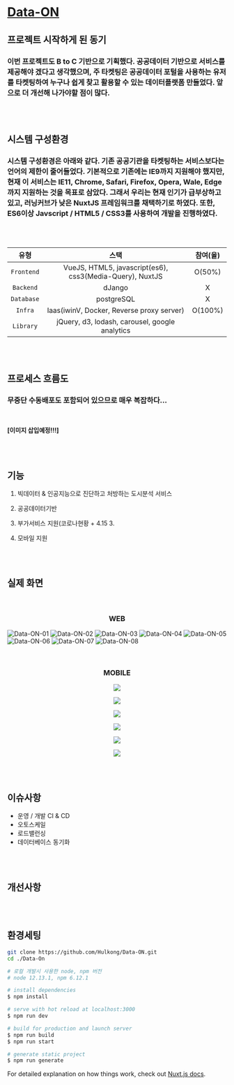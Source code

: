 # <a href="https://data-on.co.kr" target="_blank">Data-ON</a>

## 프로젝트 시작하게 된 동기

### 이번 프로젝트도 B to C 기반으로 기획했다. 공공데이터 기반으로 서비스를 제공해야 겠다고 생각했으며, 주 타켓팅은 공공데이터 포털을 사용하는 유저를 타켓팅하여 누구나 쉽게 찾고 활용할 수 있는 데이터플랫폼 만들었다. 앞으로 더 개선해 나가야할 점이 많다.

<br/><br/>

## 시스템 구성환경

### 시스템 구성환경은 아래와 같다. 기존 공공기관을 타켓팅하는 서비스보다는 언어의 제한이 줄어들었다. 기본적으로 기존에는 IE9까지 지원해야 했지만, 현재 이 서비스는 IE11, Chrome, Safari, Firefox, Opera, Wale, Edge까지 지원하는 것을 목표로 삼았다. 그래서 우리는 현재 인기가 급부상하고 있고, 러닝커브가 낮은 NuxtJS 프레임워크를 채택하기로 하였다. 또한, ES6이상 Javscript / HTML5 / CSS3를 사용하여 개발을 진행하였다.

<br/><br/>

|    유형    |                           스택                           | 참여(율) |
| :--------: | :------------------------------------------------------: | :------: |
| `Frontend` | VueJS, HTML5, javascript(es6), css3(Media-Query), NuxtJS |  O(50%)  |
| `Backend`  |                          dJango                          |    X     |
| `Database` |                        postgreSQL                        |    X     |
|  `Infra`   |        Iaas(iwinV, Docker, Reverse proxy server)         | O(100%)  |
| `Library`  |      jQuery, d3, lodash, carousel, google analytics      |          |

<br/><br/>

## 프로세스 흐름도

### 무중단 수동배포도 포함되어 있으므로 매우 복잡하다...

<br/>

**[이미지 삽입예정!!!]**

<br/><br/>

## 기능

1. 빅데이터 & 인공지능으로 진단하고 처방하는 도시분석 서비스

2. 공공데이터기반

3. 부가서비스 지원(코로나현황 + 4.15 3.

4. 모바일 지원

<br/><br/>

## 실제 화면

<br/>

### <p align="center">**WEB**</p>

![Data-ON-01](/static/contents/Dataon_01.png)
![Data-ON-02](/static/contents/Dataon_02.png)
![Data-ON-03](/static/contents/Dataon_03.png)
![Data-ON-04](/static/contents/Dataon_04.png)
![Data-ON-05](/static/contents/Dataon_05.png)
![Data-ON-06](/static/contents/Dataon_06.png)
![Data-ON-07](/static/contents/Dataon_07.png)
![Data-ON-08](/static/contents/Dataon_08.png)

<br/>

### <p align="center">**MOBILE**</p>

<p align="center"><img src="./static/contents/M_Dataon_01.png"></p>
<p align="center"><img src="./static/contents/M_Dataon_02.png"></p>
<p align="center"><img src="./static/contents/M_Dataon_03.png"></p>
<p align="center"><img src="./static/contents/M_Dataon_04.png"></p>
<p align="center"><img src="./static/contents/M_Dataon_05.png"></p>
<p align="center"><img src="./static/contents/M_Dataon_06.png"></p>

<br/><br/>

## 이슈사항

- 운영 / 개발 CI & CD
- 오토스케일
- 로드밸런싱
- 데이터베이스 동기화

<br/><br/>

## 개선사항

<br/><br/>

## 환경세팅

```bash
git clone https://github.com/Hulkong/Data-ON.git
cd ./Data-On

# 로컬 개발시 사용한 node, npm 버전
# node 12.13.1, npm 6.12.1

# install dependencies
$ npm install

# serve with hot reload at localhost:3000
$ npm run dev

# build for production and launch server
$ npm run build
$ npm run start

# generate static project
$ npm run generate
```

For detailed explanation on how things work, check out [Nuxt.js docs](https://nuxtjs.org).
